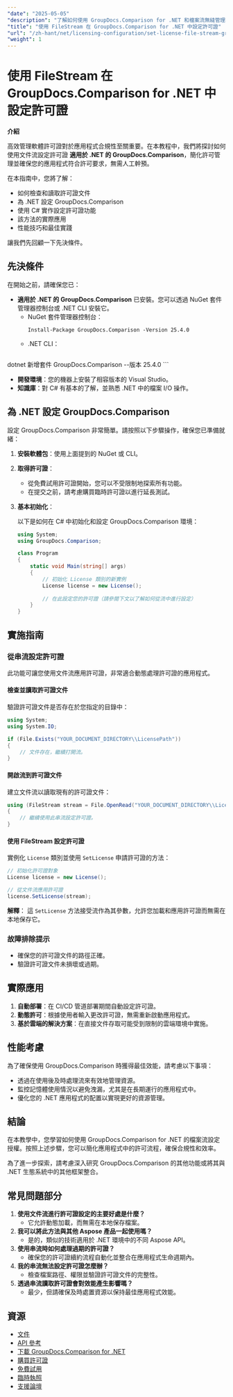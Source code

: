 ```yaml
---
"date": "2025-05-05"
"description": "了解如何使用 GroupDocs.Comparison for .NET 和檔案流無縫管理軟體授權。本指南提供程式碼範例和最佳實務。"
"title": "使用 FileStream 在 GroupDocs.Comparison for .NET 中設定許可證"
"url": "/zh-hant/net/licensing-configuration/set-license-file-stream-groupdocs-comparison-dotnet/"
"weight": 1
---
```


# 使用 FileStream 在 GroupDocs.Comparison for .NET 中設定許可證

**介紹**

高效管理軟體許可證對於應用程式合規性至關重要。在本教程中，我們將探討如何使用文件流設定許可證 **適用於 .NET 的 GroupDocs.Comparison**，簡化許可管理並確保您的應用程式符合許可要求，無需人工幹預。

在本指南中，您將了解：
- 如何檢查和讀取許可證文件
- 為 .NET 設定 GroupDocs.Comparison
- 使用 C# 實作設定許可證功能
- 該方法的實際應用
- 性能技巧和最佳實踐

讓我們先回顧一下先決條件。

## 先決條件

在開始之前，請確保您已：
- **適用於 .NET 的 GroupDocs.Comparison** 已安裝。您可以透過 NuGet 套件管理器控制台或 .NET CLI 安裝它。
  - NuGet 套件管理器控制台：
    ```shell
    Install-Package GroupDocs.Comparison -Version 25.4.0
    ```
  - .NET CLI：
    ```bash
dotnet 新增套件 GroupDocs.Comparison --版本 25.4.0
    ```
- **開發環境**：您的機器上安裝了相容版本的 Visual Studio。
- **知識庫**：對 C# 有基本的了解，並熟悉 .NET 中的檔案 I/O 操作。

## 為 .NET 設定 GroupDocs.Comparison

設定 GroupDocs.Comparison 非常簡單。請按照以下步驟操作，確保您已準備就緒：

1. **安裝軟體包**：使用上面提到的 NuGet 或 CLI。
2. **取得許可證**：
   - 從免費試用許可證開始，您可以不受限制地探索所有功能。
   - 在提交之前，請考慮購買臨時許可證以進行延長測試。
3. **基本初始化**：

    以下是如何在 C# 中初始化和設定 GroupDocs.Comparison 環境：

    ```csharp
    using System;
    using GroupDocs.Comparison;

    class Program
    {
        static void Main(string[] args)
        {
            // 初始化 License 類別的新實例
            License license = new License();
            
            // 在此設定您的許可證（請參閱下文以了解如何從流中進行設定）
        }
    }
    ```

## 實施指南

### 從串流設定許可證

此功能可讓您使用文件流應用許可證，非常適合動態處理許可證的應用程式。

#### 檢查並讀取許可證文件

驗證許可證文件是否存在於您指定的目錄中：

```csharp
using System;
using System.IO;

if (File.Exists("YOUR_DOCUMENT_DIRECTORY\\LicensePath"))
{
    // 文件存在，繼續打開流。
}
```

#### 開啟流到許可證文件

建立文件流以讀取現有的許可證文件：

```csharp
using (FileStream stream = File.OpenRead("YOUR_DOCUMENT_DIRECTORY\\LicensePath"))
{
    // 繼續使用此串流設定許可證。
}
```

#### 使用 FileStream 設定許可證

實例化 `License` 類別並使用 `SetLicense` 申請許可證的方法：

```csharp
// 初始化許可證對象
License license = new License();

// 從文件流應用許可證
license.SetLicense(stream);
```

**解釋**： 這 `SetLicense` 方法接受流作為其參數，允許您加載和應用許可證而無需在本地保存它。

### 故障排除提示

- 確保您的許可證文件的路徑正確。
- 驗證許可證文件未損壞或過期。

## 實際應用

1. **自動部署**：在 CI/CD 管道部署期間自動設定許可證。
2. **動態許可**：根據使用者輸入更改許可證，無需重新啟動應用程式。
3. **基於雲端的解決方案**：在直接文件存取可能受到限制的雲端環境中實施。

## 性能考慮

為了確保使用 GroupDocs.Comparison 時獲得最佳效能，請考慮以下事項：
- 透過在使用後及時處理流來有效地管理資源。
- 監控記憶體使用情況以避免洩漏，尤其是在長期運行的應用程式中。
- 優化您的 .NET 應用程式的配置以實現更好的資源管理。

## 結論

在本教學中，您學習如何使用 GroupDocs.Comparison for .NET 的檔案流設定授權。按照上述步驟，您可以簡化應用程式中的許可流程，確保合規性和效率。

為了進一步探索，請考慮深入研究 GroupDocs.Comparison 的其他功能或將其與 .NET 生態系統中的其他框架整合。

## 常見問題部分

1. **使用文件流進行許可證設定的主要好處是什麼？**
   - 它允許動態加載，而無需在本地保存檔案。
2. **我可以將此方法與其他 Aspose 產品一起使用嗎？**
   - 是的，類似的技術適用於 .NET 環境中的不同 Aspose API。
3. **使用串流時如何處理過期的許可證？**
   - 確保您的許可證續約流程自動化並整合在應用程式生命週期內。
4. **我的串流無法設定許可證怎麼辦？**
   - 檢查檔案路徑、權限並驗證許可證文件的完整性。
5. **透過串流讀取許可證會對效能產生影響嗎？**
   - 最少，但請確保及時處置資源以保持最佳應用程式效能。

## 資源

- [文件](https://docs.groupdocs.com/comparison/net/)
- [API 參考](https://reference.groupdocs.com/comparison/net/)
- [下載 GroupDocs.Comparison for .NET](https://releases.groupdocs.com/comparison/net/)
- [購買許可證](https://purchase.groupdocs.com/buy)
- [免費試用](https://releases.groupdocs.com/comparison/net/)
- [臨時執照](https://purchase.groupdocs.com/temporary-license/)
- [支援論壇](https://forum.groupdocs.com/c/comparison/)